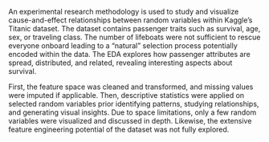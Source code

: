 An experimental research methodology is used to study and visualize cause-and-effect relationships between random variables within Kaggle’s Titanic dataset. The dataset contains passenger traits such as survival, age, sex, or traveling class. The number of lifeboats were not sufficient to rescue everyone onboard leading to a “natural” selection process potentially encoded within the data. The EDA explores how passenger attributes are spread, distributed, and related, revealing interesting aspects about survival.

First, the feature space was cleaned and transformed, and missing values were imputed if applicable. Then, descriptive statistics were applied on selected random variables prior identifying patterns, studying relationships, and generating visual insights. Due to space limitations, only a few random variables were visualized and discussed in depth. Likewise, the extensive feature engineering potential of the dataset was not fully explored.
